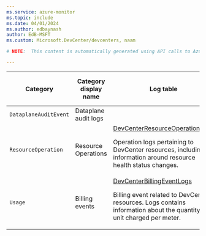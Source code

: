 ```yaml
---
ms.service: azure-monitor
ms.topic: include
ms.date: 04/01/2024
ms.author: edbaynash
author: EdB-MSFT
ms.custom: Microsoft.DevCenter/devcenters, naam

# NOTE:  This content is automatically generated using API calls to Azure. Any edits made on these files will be overwritten in the next run of the script. 

---
```

  
  
|Category|Category display name| Log table| [Supports basic log plan](/azure/azure-monitor/logs/basic-logs-configure?tabs=portal-1#compare-the-basic-and-analytics-log-data-plans)|[Supports ingestion-time transformation](/azure/azure-monitor/essentials/data-collection-transformations)| Example queries |Costs to export|
|---|---|---|---|---|---|---|
|`DataplaneAuditEvent` |Dataplane audit logs ||No|Yes||Yes |
|`ResourceOperation` |Resource Operations |[DevCenterResourceOperationLogs](/azure/azure-monitor/reference/tables/devcenterresourceoperationlogs)<p>Operation logs pertaining to DevCenter resources, including information around resource health status changes.|Yes|No|[Queries](/azure/azure-monitor/reference/queries/devcenterresourceoperationlogs)|Yes |
|`Usage` |Billing events |[DevCenterBillingEventLogs](/azure/azure-monitor/reference/tables/devcenterbillingeventlogs)<p>Billing event related to DevCenter resources. Logs contains information about the quantity and unit charged per meter.|Yes|No||Yes |